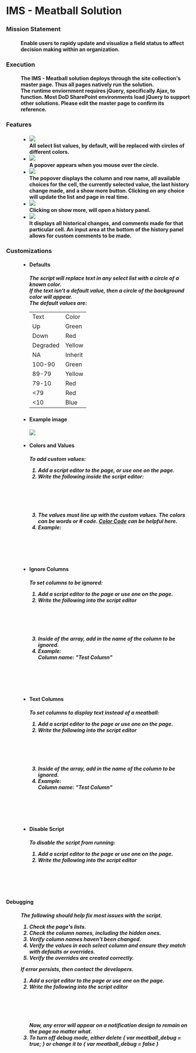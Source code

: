 <h1>IMS - Meatball Solution</h1>
<dl>
  <h3>
    <dt>Mission Statement</dt>
  </h3>
  <h4>
    <dd>
      Enable users to rapidy update and visualize a field status to affect
      decision making within an organization.
    </dd>
  </h4>
</dl>
<dl>
  <h3>
    <dt>Execution</dt>
  </h3>
  <h4>
    <dd>
      The IMS - Meatball solution deploys through the site collection's master
      page. Thus all pages natively run the solution.
    </dd>
    <dd>
      The runtime enviornment requires jQuery, specifically Ajax, to function.
      Most DoD SharePoint environments load jQuery to support other solutions.
      Please edit the master page to confirm its reference.
    </dd>
  </h4>
  <h3>
    <dt>Features</dt>
  </h3>
  <h4>
    <dd>
      <ul>
        <li>
          <img src="./dist/media/basic.png" />
          <br />
          All select list values, by default, will be replaced with circles of
          different colors.
        </li>
        <li>
          <img src="./dist/media/basic popover.png" />
          <br />
          A popover appears when you mouse over the circle.
        </li>
        <li>
          <img src="./dist/media/basic popover explained.png" />
          <br />
          The popover displays the column and row name, all available choices
          for the cell, the currently selected value, the last history change
          made, and a show more button. Clicking on any choice will update the
          list and page in real time.
        </li>
        <li>
          <img src="./dist/media/history.png" />
          <br />
          Clicking on show more, will open a history panel.
        </li>
        <li>
          <img src="./dist/media/history explained.png" />
          <br />
          It displays all historical changes, and comments made for that
          particular cell. An input area at the bottom of the history panel
          allows for custom comments to be made.
        </li>
      </ul>
    </dd>
  </h4>
  <h3>
    <dt>Customizations</dt>
  </h3>
  <dd>
    <ul>
      <li>
        <h4>Defaults</h4>
        <h5>
          The script will replace text in any select list with a circle of a
          known color. <br />
          If the text isn't a default value, then a circle of the background
          color will appear. <br />
          The default values are:
          <table>
            <tr>
              <td>
                Text
              </td>
              <td>
                Color
              </td>
            </tr>
            <tr>
              <td>Up</td>
              <td>Green</td>
            </tr>            
            <tr>
              <td>Down</td>
              <td>Red</td>
            </tr>            
            <tr>
              <td>Degraded</td>
              <td>Yellow</td>
            </tr>            
            <tr>
              <td>NA</td>
              <td>Inherit</td>
            </tr>            
            <tr>
              <td>100-90</td>
              <td>Green</td>
            </tr>            
            <tr>
              <td>89-79</td>
              <td>Yellow</td>
            </tr>            
            <tr>
              <td>79-10</td>
              <td>Red</td>
            </tr>            
            <tr>
              <td><79 </td>
              <td>Red</td>
            </tr>
            <tr>
              <td><10 </td>
              <td>Blue</td>
            </tr>
          </table>
        </h5>
      </li>
      <li>
        <h4>
          Example image
        </h4>
        <img src="./dist/media/customization.png" />
      </li>
      <li>
        <h4>Colors and Values</h4>
        <h5>
          To add custom values:
          <ol>
            <li>
              Add a script editor to the page, or use one on the page.
            </li>
            <li>
              Write the following inside the script editor:
              <br />
              <pre>
                <code>
                  <script>
                      var meatball_override = [
                        { value: "", color: "" },
                        { value: "", color: "" },
                      ];
                  </script>
                </code>
              </pre>
            </li>
            <li>
              The values must line up with the custom values. The colors can be
              words or # code.
              <a href="http://colorcode.is/">Color Code</a> can be helpful here.
            </li>
            <li>
              Example:<br />
              <pre>
              <code>
              <script>
                var meatball_override = [
                  { value: "Hi", color: "orange" },
                  { value: "Editor", color: "brown" },
                  { value: "You", color: "black" },
                  { value: "Got", color: "gray" },
                  { value: "This", color: "#ee00ee" },
                ];
              </script>
              </code>
              </pre>
            </li>
          </ol>
        </h5>
      </li>
      <li>
        <h4>Ignore Columns</h4>
        <h5>
          To set columns to be ignored:
          <ol>
            <li>
              Add a script editor to the page or use one on the page.
            </li>
            <li>
              Write the following into the script editor
              <pre>
              <code>
              <script>
                var meatball_ignore = [];
              </script>
              </code>
              </pre>
            </li>
            <li>
              Inside of the array, add in the name of the column to be ignored.
            </li>
            <li>
              Example:
              <br />
              Column name: "Test Column"
              <br />
              <pre>
              <code>
              <script>
                var meatball_ignore = ["Test Column"];
              </script>
              </code>
              </pre>
            </li>
          </ol>
        </h5>
      </li>
      <li>
        <h4>Text Columns</h4>
        <h5>
          To set columns to display text instead of a meatball:
          <ol>
            <li>
              Add a script editor to the page or use one on the page.
            </li>
            <li>
              Write the following into the script editor
              <pre>
              <code>
              <script>
                var meatball_text = [];
              </script>
              </code>
              </pre>
            </li>
            <li>
              Inside of the array, add in the name of the column to be ignored.
            </li>
            <li>
              Example:
              <br />
              Column name: "Test Column"
              <pre>
              <code>
              <script>
                var meatball_text = ["Test Column"];
              </script>
              </code>
              </pre>
            </li>
          </ol>
        </h5>
      </li>
      <li>
        <h4>Disable Script</h4>
        <h5>
          To disable the script from running:
          <ol>
            <li>
              Add a script editor to the page or use one on the page.
            </li>
            <li>
              Write the following into the script editor
              <pre>
              <code>
              <script>
                var ims_meatball_hide = true;
              </script>
              </code>
              </pre>
            </li>
          </ol>
        </h5>
      </li>
    </ul>
  </dd>
  <h4><dt>Debugging</dt></4>
  <h5>
    <dd>
      The following should help fix most issues with the script.
      <ol>
        <li>
          Check the page's lists.
        </li>
        <li>
          Check the column names, including the hidden ones.
        </li>
        <li>
          Verify column names haven't been changed.
        </li>
        <li>
          Verify the values in each select column and ensure they match with
          defaults or overrides.
        </li>
        <li>
          Verify the overrides are created correctly.
        </li>
      </ol>
    </dd>
    <dd>
      If error persists, then contact the developers.
      <ol>
        <li>
          Add a script editor to the page or use one on the page.
        </li>
        <li>
          Write the following into the script editor
          <pre>
          <code>
          <script>
            var meatball_debug = true;
          </script>
          </code>
          </pre>
          Now, any error will appear on a notification design to remain on the
          page no matter what.
        </li>
        <li>
          To turn off debug mode, either delete { var meatball_debug = true; }
          or change it to { var meatball_debug = false }
        </li>
      </ol>
    </dd>
  </h5>
</dl>
